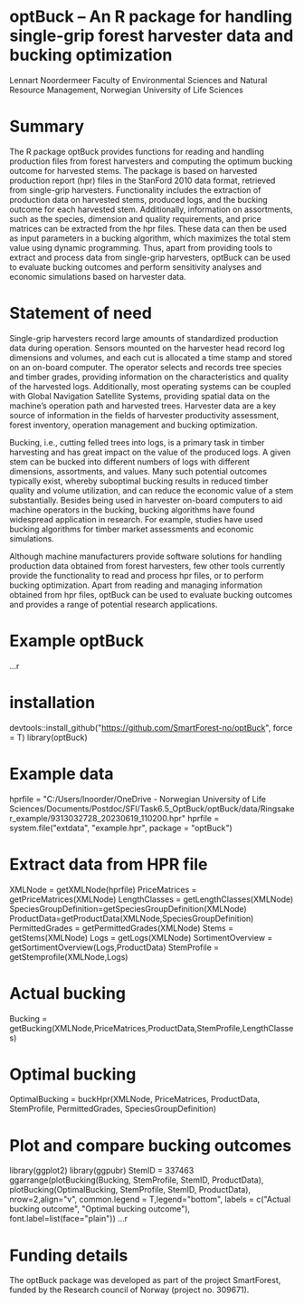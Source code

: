# optBuck – An R package for handling single-grip forest harvester data and bucking optimization
Lennart Noordermeer 
Faculty of Environmental Sciences and Natural Resource Management, Norwegian University of Life Sciences

# Summary

The R package optBuck provides functions for reading and handling production files from forest harvesters and computing the optimum bucking outcome for harvested stems. The package is based on harvested production report (hpr) files in the StanFord 2010 data format, retrieved from single-grip harvesters. Functionality includes the extraction of production data on harvested stems, produced logs, and the bucking outcome for each harvested stem. Additionally, information on assortments, such as the species, dimension and quality requirements, and price matrices can be extracted from the hpr files. These data can then be used as input parameters in a bucking algorithm, which maximizes the total stem value using dynamic programming. Thus, apart from providing tools to extract and process data from single-grip harvesters, optBuck can be used to evaluate bucking outcomes and perform sensitivity analyses and economic simulations based on harvester data.

# Statement of need

Single-grip harvesters record large amounts of standardized production data during operation. Sensors mounted on the harvester head record log dimensions and volumes, and each cut is allocated a time stamp and stored on an on-board computer. The operator selects and records tree species and timber grades, providing information on the characteristics and quality of the harvested logs. Additionally, most operating systems can be coupled with Global Navigation Satellite Systems, providing spatial data on the machine’s operation path and harvested trees. Harvester data are a key source of information in the fields of harvester productivity assessment, forest inventory, operation management and bucking optimization.   

Bucking, i.e., cutting felled trees into logs, is a primary task in timber harvesting and has great impact on the value of the produced logs. A given stem can be bucked into different numbers of logs with different dimensions, assortments, and values. Many such potential outcomes typically exist, whereby suboptimal bucking results in reduced timber quality and volume utilization, and can reduce the economic value of a stem substantially. Besides being used in harvester on-board computers to aid machine operators in the bucking, bucking algorithms have found widespread application in research. For example, studies have used bucking algorithms for timber market assessments and economic simulations.   

Although machine manufacturers provide software solutions for handling production data obtained from forest harvesters, few other tools currently provide the functionality to read and process hpr files, or to perform bucking optimization. Apart from reading and managing information obtained from hpr files, optBuck can be used to evaluate bucking outcomes and provides a range of potential research applications.


# Example optBuck

...r
# installation
devtools::install_github("https://github.com/SmartForest-no/optBuck", force = T)
library(optBuck)

# Example data
hprfile = "C:/Users/lnoorder/OneDrive - Norwegian University of Life Sciences/Documents/Postdoc/SFI/Task6.5_OptBuck/optBuck/data/Ringsaker_example/9313032728_20230619_110200.hpr"
hprfile = system.file("extdata",
                    "example.hpr",
                    package = "optBuck")

# Extract data from HPR file
XMLNode = getXMLNode(hprfile)
PriceMatrices = getPriceMatrices(XMLNode)
LengthClasses = getLengthClasses(XMLNode)
SpeciesGroupDefinition=getSpeciesGroupDefinition(XMLNode)
ProductData=getProductData(XMLNode,SpeciesGroupDefinition)
PermittedGrades = getPermittedGrades(XMLNode)
Stems = getStems(XMLNode)
Logs = getLogs(XMLNode)
SortimentOverview = getSortimentOverview(Logs,ProductData)
StemProfile = getStemprofile(XMLNode,Logs)

# Actual bucking
Bucking = getBucking(XMLNode,PriceMatrices,ProductData,StemProfile,LengthClasses)

# Optimal bucking
OptimalBucking = buckHpr(XMLNode,
                       PriceMatrices,
                       ProductData,
                       StemProfile,
                       PermittedGrades,
                       SpeciesGroupDefinition)

# Plot and compare bucking outcomes
library(ggplot2)
library(ggpubr)
StemID = 337463
ggarrange(plotBucking(Bucking, StemProfile,
                      StemID, ProductData),
          plotBucking(OptimalBucking, StemProfile,
                      StemID, ProductData),
          nrow=2,align="v",
          common.legend = T,legend="bottom",
          labels = c("Actual bucking outcome",
                     "Optimal bucking outcome"),
          font.label=list(face="plain"))
...r
# Funding details

The optBuck package was developed as part of the project SmartForest, funded by the Research council of Norway (project no. 309671). 
